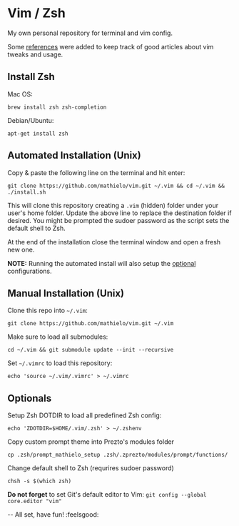 # Vim / Zsh
My own personal repository for terminal and vim config.

Some [references](./REFERENCES.md) were added to keep track of good articles about vim tweaks and usage.

## Install Zsh

Mac OS:

    brew install zsh zsh-completion

Debian/Ubuntu:

    apt-get install zsh

## Automated Installation (Unix)

Copy & paste the following line on the terminal and hit enter:

    git clone https://github.com/mathielo/vim.git ~/.vim && cd ~/.vim && ./install.sh

This will clone this repository creating a `.vim` (hidden) folder under your user's home folder. Update the above line to replace the destination folder if desired. You might be prompted the sudoer password as the script sets the default shell to Zsh.

At the end of the installation close the terminal window and open a fresh new one. 

**NOTE:** Running the automated install will also setup the [optional](#optionals) configurations.

## Manual Installation (Unix)

Clone this repo into `~/.vim`:

    git clone https://github.com/mathielo/vim.git ~/.vim

Make sure to load all submodules:

    cd ~/.vim && git submodule update --init --recursive

Set `~/.vimrc` to load this repository:

    echo 'source ~/.vim/.vimrc' > ~/.vimrc

## Optionals

Setup Zsh DOTDIR to load all predefined Zsh config:

    echo 'ZDOTDIR=$HOME/.vim/.zsh' > ~/.zshenv

Copy custom prompt theme into Prezto's modules folder

    cp .zsh/prompt_mathielo_setup .zsh/.zprezto/modules/prompt/functions/

Change default shell to Zsh (requrires sudoer password)

    chsh -s $(which zsh)

**Do not forget** to set Git's default editor to Vim: `git config --global core.editor "vim"`

--
All set, have fun! :feelsgood:
